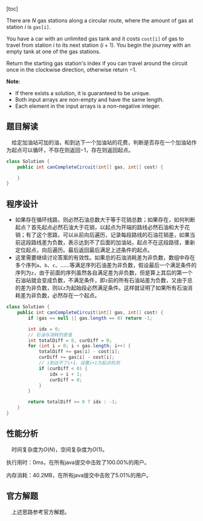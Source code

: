 [toc]

There are $N$ gas stations along a circular route, where the amount of gas at station $i$ is `gas[i]`.

You have a car with an unlimited gas tank and it costs `cost[i]` of gas to travel from station i to its next station ($i+1$). You begin the journey with an empty tank at one of the gas stations.

Return the starting gas station's index if you can travel around the circuit once in the clockwise direction, otherwise return $-1$.



**Note**:

* If there exists a solution, it is guaranteed to be unique.
* Both input arrays are non-empty and have the same length.
* Each element in the input arrays is a non-negative integer.



## 题目解读

&emsp;给定加油站可加的油，和到达下一个加油站的花费，判断是否存在一个加油站作为起点可以循环，不存在则返回$-1$，存在则返回起点。

```java
class Solution {
    public int canCompleteCircuit(int[] gas, int[] cost) {

    }
}
```

## 程序设计

* 如果存在循环线路，则必然石油总数大于等于花销总数；如果存在，如何判断起点？首先起点必然石油大于花销，以起点为开端的路线必然石油和大于花销；有了这个思路，可以从前向后遍历，记录每段路线的石油花销差，如果当前这段路线差为负数，表示达到不了后面的加油站，起点不在这段路径，重新定位起点，向后遍历。最后返回最后满足上述条件的起点。
* 这里需要继续讨论答案的有效性。如果总的石油消耗差为非负数，数组中存在多个序列`a`、`b`、`c`、……等满足序列石油差为非负数，假设最后一个满足条件的序列为`z`，由于前面的序列虽然各自满足差为非负数，但是算上其后的第一个石油站就会变成负数，不满足条件，即`z`前的所有石油站差为负数，又由于总的差为非负数，则以`z`为起始段必然满足条件。这样就证明了如果所有石油消耗差为非负数，必然存在一个起点。

```java
class Solution {
    public int canCompleteCircuit(int[] gas, int[] cost) {
        if (gas == null || gas.length == 0) return -1;

        int idx = 0;
        // 石油与消耗的差值
        int totalDiff = 0, curDiff = 0;
        for (int i = 0; i < gas.length; i++) {
            totalDiff += gas[i] - cost[i];
            curDiff += gas[i] - cost[i];
            // i到达不了i+1，设置i+1为起点检测
            if (curDiff < 0) {
                idx = i + 1;
                curDiff = 0;
            }
        }

        return totalDiff >= 0 ? idx : -1;
    }
}
```

## 性能分析

&emsp;时间复杂度为$O(N)$，空间复杂度为$O(1)$。

执行用时：0ms，在所有java提交中击败了100.00%的用户。

内存消耗：40.2MB，在所有java提交中击败了5.01%的用户。

## 官方解题

&emsp;上述思路参考官方解题。